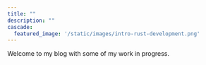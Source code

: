 ```yaml
---
title: ""
description: ""
cascade:
  featured_image: '/static/images/intro-rust-development.png'
---
```

Welcome to my blog with some of my work in progress.
